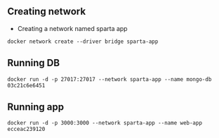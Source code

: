 



## Creating network

- Creating a network named sparta app
```
docker network create --driver bridge sparta-app
```

## Running DB

```
docker run -d -p 27017:27017 --network sparta-app --name mongo-db 03c21c6e6451
```

## Running app

```
docker run -d -p 3000:3000 --network sparta-app --name web-app ecceac239120
```